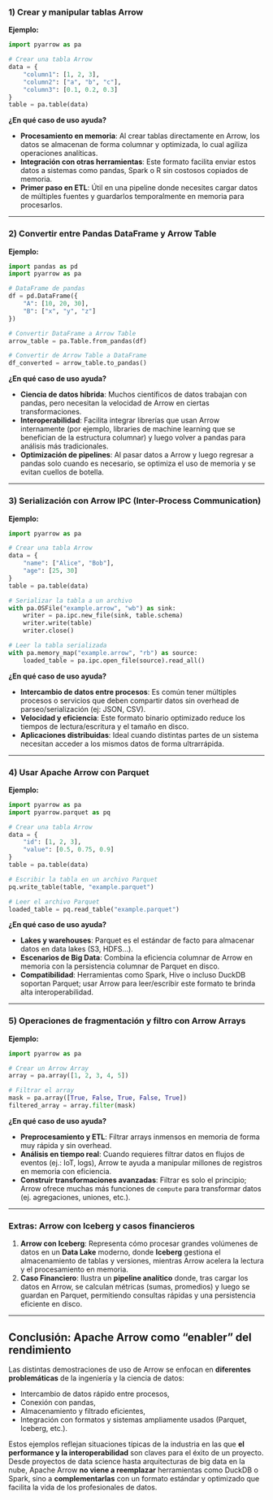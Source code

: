 ### **1) Crear y manipular tablas Arrow**
**Ejemplo:**  
```python
import pyarrow as pa

# Crear una tabla Arrow
data = {
    "column1": [1, 2, 3],
    "column2": ["a", "b", "c"],
    "column3": [0.1, 0.2, 0.3]
}
table = pa.table(data)
```

**¿En qué caso de uso ayuda?**  
- **Procesamiento en memoria**: Al crear tablas directamente en Arrow, los datos se almacenan de forma columnar y optimizada, lo cual agiliza operaciones analíticas.  
- **Integración con otras herramientas**: Este formato facilita enviar estos datos a sistemas como pandas, Spark o R sin costosos copiados de memoria.  
- **Primer paso en ETL**: Útil en una pipeline donde necesites cargar datos de múltiples fuentes y guardarlos temporalmente en memoria para procesarlos.

---

### **2) Convertir entre Pandas DataFrame y Arrow Table**
**Ejemplo:**  
```python
import pandas as pd
import pyarrow as pa

# DataFrame de pandas
df = pd.DataFrame({
    "A": [10, 20, 30],
    "B": ["x", "y", "z"]
})

# Convertir DataFrame a Arrow Table
arrow_table = pa.Table.from_pandas(df)

# Convertir de Arrow Table a DataFrame
df_converted = arrow_table.to_pandas()
```

**¿En qué caso de uso ayuda?**  
- **Ciencia de datos híbrida**: Muchos científicos de datos trabajan con pandas, pero necesitan la velocidad de Arrow en ciertas transformaciones.  
- **Interoperabilidad**: Facilita integrar librerías que usan Arrow internamente (por ejemplo, libraries de machine learning que se benefician de la estructura columnar) y luego volver a pandas para análisis más tradicionales.  
- **Optimización de pipelines**: Al pasar datos a Arrow y luego regresar a pandas solo cuando es necesario, se optimiza el uso de memoria y se evitan cuellos de botella.

---

### **3) Serialización con Arrow IPC (Inter-Process Communication)**
**Ejemplo:**  
```python
import pyarrow as pa

# Crear una tabla Arrow
data = {
    "name": ["Alice", "Bob"],
    "age": [25, 30]
}
table = pa.table(data)

# Serializar la tabla a un archivo
with pa.OSFile("example.arrow", "wb") as sink:
    writer = pa.ipc.new_file(sink, table.schema)
    writer.write(table)
    writer.close()

# Leer la tabla serializada
with pa.memory_map("example.arrow", "rb") as source:
    loaded_table = pa.ipc.open_file(source).read_all()
```

**¿En qué caso de uso ayuda?**  
- **Intercambio de datos entre procesos**: Es común tener múltiples procesos o servicios que deben compartir datos sin overhead de parseo/serialización (ej: JSON, CSV).  
- **Velocidad y eficiencia**: Este formato binario optimizado reduce los tiempos de lectura/escritura y el tamaño en disco.  
- **Aplicaciones distribuidas**: Ideal cuando distintas partes de un sistema necesitan acceder a los mismos datos de forma ultrarrápida.

---

### **4) Usar Apache Arrow con Parquet**
**Ejemplo:**  
```python
import pyarrow as pa
import pyarrow.parquet as pq

# Crear una tabla Arrow
data = {
    "id": [1, 2, 3],
    "value": [0.5, 0.75, 0.9]
}
table = pa.table(data)

# Escribir la tabla en un archivo Parquet
pq.write_table(table, "example.parquet")

# Leer el archivo Parquet
loaded_table = pq.read_table("example.parquet")
```

**¿En qué caso de uso ayuda?**  
- **Lakes y warehouses**: Parquet es el estándar de facto para almacenar datos en data lakes (S3, HDFS...).  
- **Escenarios de Big Data**: Combina la eficiencia columnar de Arrow en memoria con la persistencia columnar de Parquet en disco.  
- **Compatibilidad**: Herramientas como Spark, Hive o incluso DuckDB soportan Parquet; usar Arrow para leer/escribir este formato te brinda alta interoperabilidad.

---

### **5) Operaciones de fragmentación y filtro con Arrow Arrays**
**Ejemplo:**  
```python
import pyarrow as pa

# Crear un Arrow Array
array = pa.array([1, 2, 3, 4, 5])

# Filtrar el array
mask = pa.array([True, False, True, False, True])
filtered_array = array.filter(mask)
```

**¿En qué caso de uso ayuda?**  
- **Preprocesamiento y ETL**: Filtrar arrays inmensos en memoria de forma muy rápida y sin overhead.  
- **Análisis en tiempo real**: Cuando requieres filtrar datos en flujos de eventos (ej.: IoT, logs), Arrow te ayuda a manipular millones de registros en memoria con eficiencia.  
- **Construir transformaciones avanzadas**: Filtrar es solo el principio; Arrow ofrece muchas más funciones de `compute` para transformar datos (ej. agregaciones, uniones, etc.).

---

### **Extras: Arrow con Iceberg y casos financieros**
1. **Arrow con Iceberg**: Representa cómo procesar grandes volúmenes de datos en un **Data Lake** moderno, donde **Iceberg** gestiona el almacenamiento de tablas y versiones, mientras Arrow acelera la lectura y el procesamiento en memoria.  
2. **Caso Financiero**: Ilustra un **pipeline analítico** donde, tras cargar los datos en Arrow, se calculan métricas (sumas, promedios) y luego se guardan en Parquet, permitiendo consultas rápidas y una persistencia eficiente en disco.

---

## **Conclusión: Apache Arrow como “enabler” del rendimiento**
Las distintas demostraciones de uso de Arrow se enfocan en **diferentes problemáticas** de la ingeniería y la ciencia de datos:  
- Intercambio de datos rápido entre procesos,  
- Conexión con pandas,  
- Almacenamiento y filtrado eficientes,  
- Integración con formatos y sistemas ampliamente usados (Parquet, Iceberg, etc.).

Estos ejemplos reflejan situaciones típicas de la industria en las que **el performance y la interoperabilidad** son claves para el éxito de un proyecto. Desde proyectos de data science hasta arquitecturas de big data en la nube, Apache Arrow **no viene a reemplazar** herramientas como DuckDB o Spark, sino a **complementarlas** con un formato estándar y optimizado que facilita la vida de los profesionales de datos.
